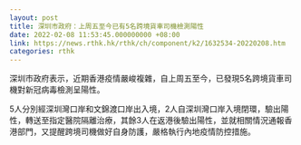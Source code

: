 ```yaml
---
layout: post
title: 深圳市政府：上周五至今已有5名跨境貨車司機檢測陽性
date: 2022-02-08 11:53:45.000000000 +08:00
link: https://news.rthk.hk/rthk/ch/component/k2/1632534-20220208.htm
categories: rthk
---
```


深圳市政府表示，近期香港疫情嚴峻複雜，自上周五至今，已發現5名跨境貨車司機對新冠病毒檢測呈陽性。

5人分別經深圳灣口岸和文錦渡口岸出入境，2人自深圳灣口岸入境閉環，驗出陽性，轉送至指定醫院隔離治療，其餘3人在返港後驗出陽性，並就相關情況通報香港部門，又提醒跨境司機做好自身防護，嚴格執行內地疫情防控措施。
